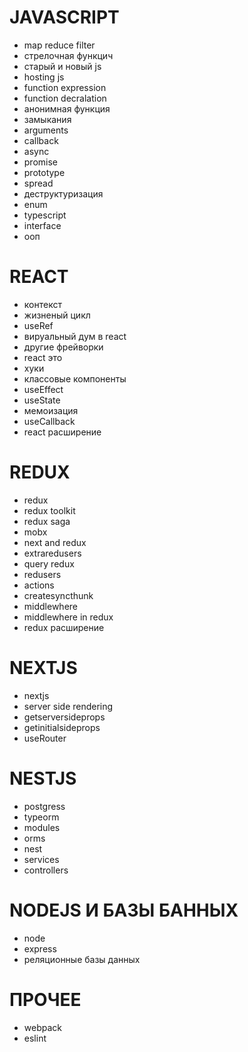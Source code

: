 # JAVASCRIPT
- map reduce filter
- стрелочная функцич
- старый и новый js
- hosting js
- function expression
- function decralation
- анонимная функция
- замыкания
- arguments
- callback
- async 
- promise
- prototype
- spread
- деструктуризация
- enum
- typescript
- interface
- ооп


# REACT
- контекст
- жизненый цикл
- useRef
- вируальный дум в react 
- другие фрейворки
- react это 
- хуки
- классовые компоненты
- useEffect
- useState
- мемоизация
- useCallback
- react расширение


# REDUX
- redux
- redux toolkit
- redux saga
- mobx
- next and redux
- extraredusers
- query redux
- redusers
- actions
- createsyncthunk
- middlewhere
- middlewhere in redux
- redux расширение


# NEXTJS
- nextjs
- server side rendering
- getserversideprops
- getinitialsideprops
- useRouter


# NESTJS
- postgress
- typeorm
- modules
- orms
- nest
- services
- controllers


# NODEJS И БАЗЫ БАННЫХ
- node
- express
- реляционные базы данных

# ПРОЧЕЕ
- webpack
- eslint















